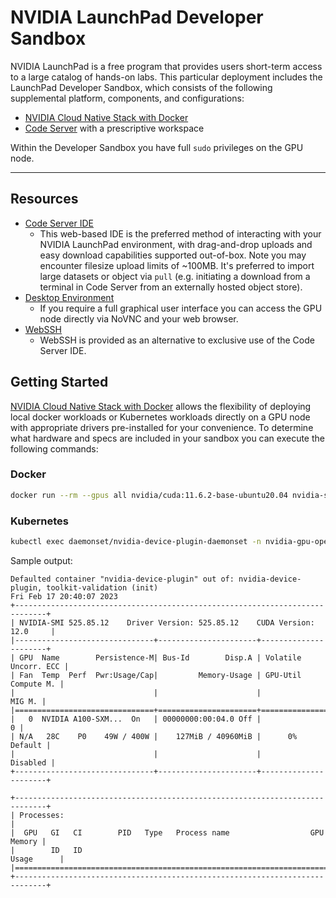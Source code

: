 # NVIDIA LaunchPad Developer Sandbox

NVIDIA LaunchPad is a free program that provides users short-term access to a large catalog of hands-on labs. This particular deployment includes the LaunchPad Developer Sandbox, which consists of the following supplemental platform, components, and configurations:

- [NVIDIA Cloud Native Stack with Docker](https://github.com/NVIDIA/cloud-native-stack/tree/master/playbooks)
- [Code Server](https://github.com/coder/code-server/) with a prescriptive workspace

Within the Developer Sandbox you have full `sudo` privileges on the GPU node.

---

## Resources

- [Code Server IDE](https://68699ee7-67c1-e26b-e7a8-8c7f7d3919a8.nvidialaunchpad.com/code/)
    - This web-based IDE is the preferred method of interacting with your NVIDIA LaunchPad environment, with drag-and-drop uploads and easy download capabilities supported out-of-box. Note you may encounter filesize upload limits of ~100MB. It's preferred to import large datasets or object via `pull` (e.g. initiating a download from a terminal in Code Server from an externally hosted object store).
- [Desktop Environment](https://68699ee7-67c1-e26b-e7a8-8c7f7d3919a8.nvidialaunchpad.com/novnc2/vnc.html?resize=scale&path=novnc2/wesockify)
    - If you require a full graphical user interface you can access the GPU node directly via NoVNC and your web browser.
- [WebSSH](https://68699ee7-67c1-e26b-e7a8-8c7f7d3919a8.nvidialaunchpad.com/ssh/host/)
    - WebSSH is provided as an alternative to exclusive use of the Code Server IDE.


## Getting Started

[NVIDIA Cloud Native Stack with Docker](https://github.com/NVIDIA/cloud-native-stack/tree/master/playbooks) allows the flexibility of deploying local docker workloads or Kubernetes workloads directly on a GPU node with appropriate drivers pre-installed for your convenience. To determine what hardware and specs are included in your sandbox you can execute the following commands:

### Docker
```bash
docker run --rm --gpus all nvidia/cuda:11.6.2-base-ubuntu20.04 nvidia-smi
```

### Kubernetes
```bash
kubectl exec daemonset/nvidia-device-plugin-daemonset -n nvidia-gpu-operator -- nvidia-smi
```

Sample output:
```
Defaulted container "nvidia-device-plugin" out of: nvidia-device-plugin, toolkit-validation (init)
Fri Feb 17 20:40:07 2023       
+-----------------------------------------------------------------------------+
| NVIDIA-SMI 525.85.12    Driver Version: 525.85.12    CUDA Version: 12.0     |
|-------------------------------+----------------------+----------------------+
| GPU  Name        Persistence-M| Bus-Id        Disp.A | Volatile Uncorr. ECC |
| Fan  Temp  Perf  Pwr:Usage/Cap|         Memory-Usage | GPU-Util  Compute M. |
|                               |                      |               MIG M. |
|===============================+======================+======================|
|   0  NVIDIA A100-SXM...  On   | 00000000:00:04.0 Off |                    0 |
| N/A   28C    P0    49W / 400W |    127MiB / 40960MiB |      0%      Default |
|                               |                      |             Disabled |
+-------------------------------+----------------------+----------------------+
                                                                               
+-----------------------------------------------------------------------------+
| Processes:                                                                  |
|  GPU   GI   CI        PID   Type   Process name                  GPU Memory |
|        ID   ID                                                   Usage      |
|=============================================================================|
+-----------------------------------------------------------------------------+
```